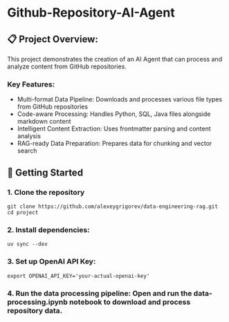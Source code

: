# Github-Repository-AI-Agent

## 📋 Project Overview:
This project demonstrates the creation of an AI Agent that can process and analyze content from GitHub repositories.

### Key Features:
 - Multi-format Data Pipeline: Downloads and processes various file types from GitHub repositories
 - Code-aware Processing: Handles Python, SQL, Java files alongside markdown content
 - Intelligent Content Extraction: Uses frontmatter parsing and content analysis
 - RAG-ready Data Preparation: Prepares data for chunking and vector search

## 🚀 Getting Started
### 1. Clone the repository
```
git clone https://github.com/alexeygrigorev/data-engineering-rag.git
cd project
```
### 2. Install dependencies:
```
uv sync --dev
```
### 3. Set up OpenAI API Key:
```
export OPENAI_API_KEY='your-actual-openai-key'
```
### 4. Run the data processing pipeline: Open and run the data-processing.ipynb notebook to download and process repository data.
